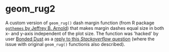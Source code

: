 # geom_rug2
A custom version of `geom_rug()` dash margin function (from R package [`ggthemes` by Jeffrey B. Arnold](https://cran.r-project.org/web/packages/ggthemes/vignettes/ggthemes.html)) that makes margin dashes equal size in both x- and y-axis independent of the plot size. The function was 'hacked' by user [Bonded Dust](http://stackoverflow.com/users/1855677/bondeddust) as a [reply to this *Stackoverflow* question](http://stackoverflow.com/questions/33223311/ggplot2-geom-rug-produces-different-line-length-with-wide-plot/33230234#33230234) (where the issue with original `geom_rug()` functionis also described).
